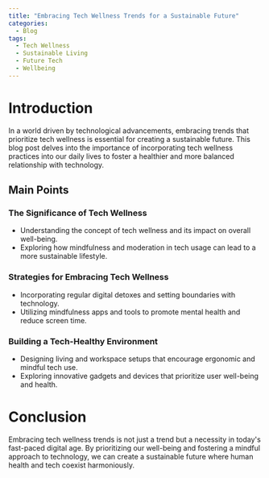 ```yaml
---
title: "Embracing Tech Wellness Trends for a Sustainable Future"
categories:
  - Blog
tags:
  - Tech Wellness
  - Sustainable Living
  - Future Tech
  - Wellbeing
---
```


# Introduction
In a world driven by technological advancements, embracing trends that prioritize tech wellness is essential for creating a sustainable future. This blog post delves into the importance of incorporating tech wellness practices into our daily lives to foster a healthier and more balanced relationship with technology.

## Main Points
### The Significance of Tech Wellness
- Understanding the concept of tech wellness and its impact on overall well-being.
- Exploring how mindfulness and moderation in tech usage can lead to a more sustainable lifestyle.

### Strategies for Embracing Tech Wellness
- Incorporating regular digital detoxes and setting boundaries with technology.
- Utilizing mindfulness apps and tools to promote mental health and reduce screen time.

### Building a Tech-Healthy Environment
- Designing living and workspace setups that encourage ergonomic and mindful tech use.
- Exploring innovative gadgets and devices that prioritize user well-being and health.

# Conclusion
Embracing tech wellness trends is not just a trend but a necessity in today's fast-paced digital age. By prioritizing our well-being and fostering a mindful approach to technology, we can create a sustainable future where human health and tech coexist harmoniously.